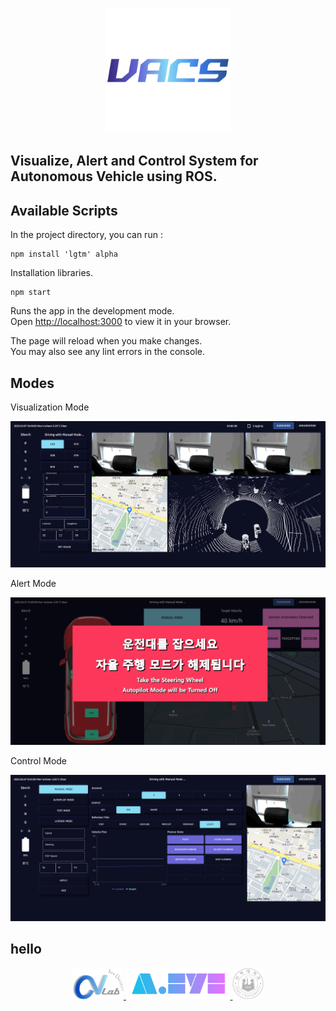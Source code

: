 <p align="center">
  <img width="200" height="200" src="/src/vacs.svg"/>
</p>

## Visualize, Alert and Control System for Autonomous Vehicle using ROS.

## Available Scripts

In the project directory, you can run :

```
npm install 'lgtm' alpha
```

Installation libraries.

```
npm start 
```

Runs the app in the development mode.\
Open [http://localhost:3000](http://localhost:3000) to view it in your browser.

The page will reload when you make changes.\
You may also see any lint errors in the console.

## Modes

Visualization Mode

<img src="/public/pngs/visualization.png"/>

Alert Mode

<img src="/public/pngs/alert.png"/>

Control Mode

<img src="/public/pngs/control.png"/>

## hello

<p align="center">
<a href="http://vision.inha.ac.kr/">
	<img height="50" src="/public/pngs/cvlab.png">
	</a>
	<a href="http://vision.inha.ac.kr/">
	<img height="50" src="/public/pngs/aeye.png">
	</a>
	<a href="https://www.inha.ac.kr/kr/index.do">
	<img height="50" src="/public/pngs/inha.png">
	</a>
</p>
